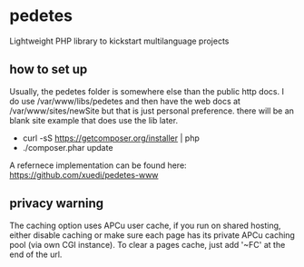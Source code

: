 # pedetes
Lightweight PHP library to kickstart multilanguage projects

## how to set up

Usually, the pedetes folder is somewhere else than the public http docs. I do use /var/www/libs/pedetes and then have the web docs at /var/www/sites/newSite but that is just personal preference. there will be an blank site example that does use the lib later.

 - curl -sS https://getcomposer.org/installer | php
 - ./composer.phar update

 A refernece implementation can be found here: https://github.com/xuedi/pedetes-www

## privacy warning

The caching option uses APCu user cache, if you run on shared hosting, either disable caching or make sure each page has its private APCu caching pool (via own CGI instance). To clear a pages cache, just add '~FC' at the end of the url.